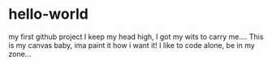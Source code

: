 # hello-world
my first github project
I keep my head high, I got my wits to carry me....
This is my canvas baby, ima paint it how i want it!
I like to code alone, be in my zone...

